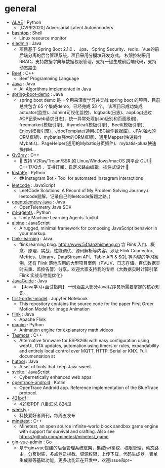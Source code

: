 # general
- [ALAE](https://github.com/podgorskiy/ALAE) : Python
  - [CVPR2020] Adversarial Latent Autoencoders
- [bashtop](https://github.com/aristocratos/bashtop) : Shell
  - Linux resource monitor
- [eladmin](https://github.com/elunez/eladmin) : Java
  - 项目基于 Spring Boot 2.1.0 、 Jpa、 Spring Security、redis、Vue的前后端分离的后台管理系统，项目采用分模块开发方式， 权限控制采用 RBAC，支持数据字典与数据权限管理，支持一键生成前后端代码，支持动态路由
- [Beef](https://github.com/beefytech/Beef) : C++
  - Beef Programming Language
- [Java](https://github.com/TheAlgorithms/Java) : Java
  - All Algorithms implemented in Java
- [spring-boot-demo](https://github.com/xkcoding/spring-boot-demo) : Java
  - spring boot demo 是一个用来深度学习并实战 spring boot 的项目，目前总共包含 65 个集成demo，已经完成 53 个。 该项目已成功集成 actuator(监控)、admin(可视化监控)、logback(日志)、aopLog(通过AOP记录web请求日志)、统一异常处理(json级别和页面级别)、freemarker(模板引擎)、thymeleaf(模板引擎)、Beetl(模板引擎)、Enjoy(模板引擎)、JdbcTemplate(通用JDBC操作数据库)、JPA(强大的ORM框架)、mybatis(强大的ORM框架)、通用Mapper(快速操作Mybatis)、PageHelper(通用的Mybatis分页插件)、mybatis-plus(快速操作M…
- [Qv2ray](https://github.com/Qv2ray/Qv2ray) : C++
  - 🌟 支持 V2Ray/Trojan/SSR 的 Linux/Windows/macOS 跨平台 GUI 🔨 C++17/Qt5 ，支持订阅，自定义路由编辑，插件式设计 🌟
- [InstaPy](https://github.com/timgrossmann/InstaPy) : Python
  - 📷 Instagram Bot - Tool for automated Instagram interactions
- [leetcode](https://github.com/azl397985856/leetcode) : JavaScript
  - LeetCode Solutions: A Record of My Problem Solving Journey.( leetcode题解，记录自己的leetcode解题之路。)
- [opentelemetry-java](https://github.com/open-telemetry/opentelemetry-java) : Java
  - OpenTelemetry Java SDK
- [ml-agents](https://github.com/Unity-Technologies/ml-agents) : Python
  - Unity Machine Learning Agents Toolkit
- [alpine](https://github.com/alpinejs/alpine) : JavaScript
  - A rugged, minimal framework for composing JavaScript behavior in your markup.
- [flink-learning](https://github.com/zhisheng17/flink-learning) : Java
  - flink learning blog. http://www.54tianzhisheng.cn 含 Flink 入门、概念、原理、实战、性能调优、源码解析等内容。涉及 Flink Connector、Metrics、Library、DataStream API、Table API & SQL 等内容的学习案例，还有 Flink 落地应用的大型项目案例（PVUV、日志存储、百亿数据实时去重、监控告警）分享。欢迎大家支持我的专栏《大数据实时计算引擎 Flink 实战与性能优化》
- [JavaGuide](https://github.com/Snailclimb/JavaGuide) : Java
  - 【Java学习+面试指南】 一份涵盖大部分Java程序员所需要掌握的核心知识。
- [first-order-model](https://github.com/AliaksandrSiarohin/first-order-model) : Jupyter Notebook
  - This repository contains the source code for the paper First Order Motion Model for Image Animation
- [flink](https://github.com/apache/flink) : Java
  - Apache Flink
- [manim](https://github.com/3b1b/manim) : Python
  - Animation engine for explanatory math videos
- [Tasmota](https://github.com/arendst/Tasmota) : C++
  - Alternative firmware for ESP8266 with easy configuration using webUI, OTA updates, automation using timers or rules, expandability and entirely local control over MQTT, HTTP, Serial or KNX. Full documentation at
- [hutool](https://github.com/looly/hutool) : Java
  - A set of tools that keep Java sweet.
- [svelte](https://github.com/sveltejs/svelte) : JavaScript
  - Cybernetically enhanced web apps
- [opentrace-android](https://github.com/opentrace-community/opentrace-android) : Kotlin
  - OpenTrace Android app. Reference implementation of the BlueTrace protocol.
- [421pdf](https://github.com/yuanguangxin/421pdf) : 
  - 421页PDF 八卦汇总 824瓜
- [weekly](https://github.com/ruanyf/weekly) : 
  - 科技爱好者周刊，每周五发布
- [minetest](https://github.com/minetest/minetest) : C++
  - Minetest, an open source infinite-world block sandbox game engine with support for survival and crafting. Also see https://github.com/minetest/minetest_game
- [gin-vue-admin](https://github.com/flipped-aurora/gin-vue-admin) : Go
  - 基于gin+vue搭建的后台管理系统框架，集成jwt鉴权，权限管理，动态路由，分页封装，多点登录拦截，资源权限，上传下载，代码生成器，表单生成器等基础功能，更多功能正在开发中，欢迎issue和pr~
